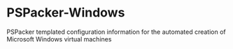 # PSPacker-Windows
PSPacker templated configuration information for the automated creation of Microsoft Windows virtual machines
